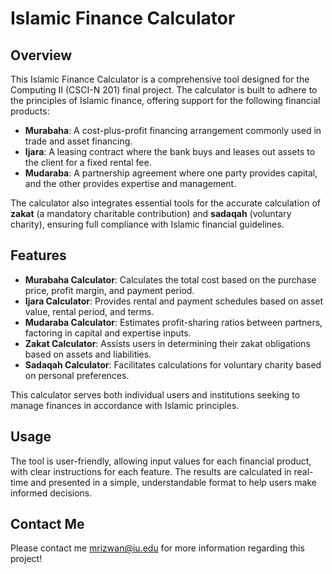 
# Islamic Finance Calculator

## Overview
This Islamic Finance Calculator is a comprehensive tool designed for the Computing II (CSCI-N 201) final project. The calculator is built to adhere to the principles of Islamic finance, offering support for the following financial products:

- **Murabaha**: A cost-plus-profit financing arrangement commonly used in trade and asset financing.
- **Ijara**: A leasing contract where the bank buys and leases out assets to the client for a fixed rental fee.
- **Mudaraba**: A partnership agreement where one party provides capital, and the other provides expertise and management.

The calculator also integrates essential tools for the accurate calculation of **zakat** (a mandatory charitable contribution) and **sadaqah** (voluntary charity), ensuring full compliance with Islamic financial guidelines.

## Features
- **Murabaha Calculator**: Calculates the total cost based on the purchase price, profit margin, and payment period.
- **Ijara Calculator**: Provides rental and payment schedules based on asset value, rental period, and terms.
- **Mudaraba Calculator**: Estimates profit-sharing ratios between partners, factoring in capital and expertise inputs.
- **Zakat Calculator**: Assists users in determining their zakat obligations based on assets and liabilities.
- **Sadaqah Calculator**: Facilitates calculations for voluntary charity based on personal preferences.

This calculator serves both individual users and institutions seeking to manage finances in accordance with Islamic principles.

## Usage
The tool is user-friendly, allowing input values for each financial product, with clear instructions for each feature. The results are calculated in real-time and presented in a simple, understandable format to help users make informed decisions.

## Contact Me
Please contact me mrizwan@iu.edu for more information regarding this project!

